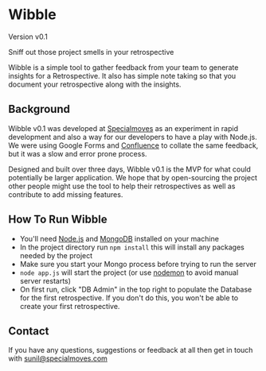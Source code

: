 # Wibble

Version v0.1

Sniff out those project smells in your retrospective

Wibble is a simple tool to gather feedback from your team to generate insights for a Retrospective. It also has simple note taking so that you document your retrospective along with the insights.

## Background

Wibble v0.1 was developed at [Specialmoves](http://www.specialmoves.com) as an experiment in rapid development and also a way for our developers to have a play with Node.js. We were using Google Forms and [Confluence](https://www.atlassian.com/software/confluence/overview/team-collaboration-software) to collate the same feedback, but it was a slow and error prone process.

Designed and built over three days, Wibble v0.1 is the MVP for what could potentially be larger application. We hope that by open-sourcing the project other people might use the tool to help their retrospectives as well as contribute to add missing features.

## How To Run Wibble

* You'll need [Node.js](nodejs.org) and [MongoDB](http://www.mongodb.org/) installed on your machine
* In the project directory run `npm install` this will install any packages needed by the project
* Make sure you start your Mongo process before trying to run the server
* `node app.js` will start the project (or use [nodemon](https://github.com/remy/nodemon) to avoid manual server restarts)
* On first run, click "DB Admin" in the top right to populate the Database for the first retrospective. If you don't do this, you won't be able to create your first retrospective.

## Contact

If you have any questions, suggestions or feedback at all then get in touch with sunil@specialmoves.com
